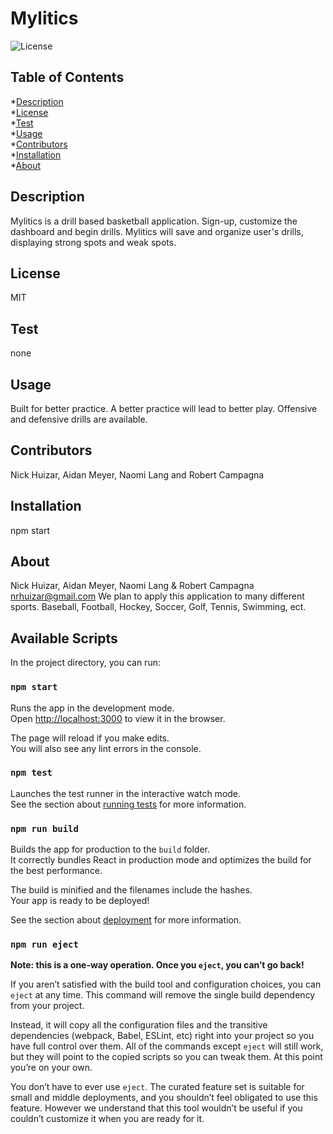 
# Mylitics

![License](https://img.shields.io/badge/License-MIT-blue.svg)
## Table of Contents
*[Description](#description)<br>
*[License](#license)<br>
*[Test](#test)<br>
*[Usage](#usage)<br>
*[Contributors](#contributors)<br>
*[Installation](#installation)<br>
*[About](#about)

## Description
Mylitics is a drill based basketball application.  Sign-up, customize the dashboard and begin drills.  Mylitics will save and organize user's drills, displaying strong spots and weak spots.

## License
MIT

## Test
none

## Usage
Built for better practice.  A better practice will lead to better play.  Offensive and defensive drills are available.

## Contributors
Nick Huizar, Aidan Meyer, Naomi Lang and Robert Campagna

## Installation
npm start

## About
Nick Huizar, Aidan Meyer, Naomi Lang & Robert Campagna
nrhuizar@gmail.com
We plan to apply this application to many different sports.  Baseball, Football, Hockey, Soccer, Golf, Tennis, Swimming, ect.
<br>


## Available Scripts

In the project directory, you can run:

### `npm start`

Runs the app in the development mode.\
Open [http://localhost:3000](http://localhost:3000) to view it in the browser.

The page will reload if you make edits.\
You will also see any lint errors in the console.

### `npm test`

Launches the test runner in the interactive watch mode.\
See the section about [running tests](https://facebook.github.io/create-react-app/docs/running-tests) for more information.

### `npm run build`

Builds the app for production to the `build` folder.\
It correctly bundles React in production mode and optimizes the build for the best performance.

The build is minified and the filenames include the hashes.\
Your app is ready to be deployed!

See the section about [deployment](https://facebook.github.io/create-react-app/docs/deployment) for more information.

### `npm run eject`

**Note: this is a one-way operation. Once you `eject`, you can’t go back!**

If you aren’t satisfied with the build tool and configuration choices, you can `eject` at any time. This command will remove the single build dependency from your project.

Instead, it will copy all the configuration files and the transitive dependencies (webpack, Babel, ESLint, etc) right into your project so you have full control over them. All of the commands except `eject` will still work, but they will point to the copied scripts so you can tweak them. At this point you’re on your own.

You don’t have to ever use `eject`. The curated feature set is suitable for small and middle deployments, and you shouldn’t feel obligated to use this feature. However we understand that this tool wouldn’t be useful if you couldn’t customize it when you are ready for it.

  
